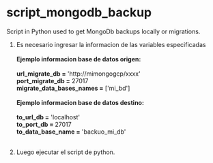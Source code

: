 # script_mongodb_backup
Script in Python used to get MongoDb backups locally or migrations.


1. Es necesario ingresar la informacion de las variables especificadas </br></br>
<b> Ejemplo informacion base de datos origen:</b></br></br>
<b>url_migrate_db =</b> 'http://mimongogcp/xxxx' </br>
<b>port_migrate_db =</b> 27017 </br>
<b>migrate_data_bases_names =</b> ['mi_bd'] </br></br>
<b> Ejemplo informacion base de datos destino:</b></br></br>
<b> to_url_db =</b> 'localhost' </br>
<b> to_port_db = </b>27017 </br>
<b> to_data_base_name =</b> 'backuo_mi_db' </br></br>

2. Luego ejecutar el script de python. 

